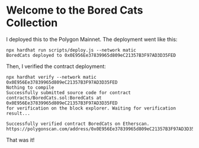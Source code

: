 <h1>Welcome to the Bored Cats Collection</h1>

I deployed this to the Polygon Mainnet. The deployment went like this:

    npx hardhat run scripts/deploy.js --network matic
    BoredCats deployed to 0x0E956Ee37839965d809eC21357B3F97AD3D35FED

Then, I verified the contract deployment:

    npx hardhat verify --network matic 0x0E956Ee37839965d809eC21357B3F97AD3D35FED
    Nothing to compile
    Successfully submitted source code for contract
    contracts/BoredCats.sol:BoredCats at 0x0E956Ee37839965d809eC21357B3F97AD3D35FED
    for verification on the block explorer. Waiting for verification result...

    Successfully verified contract BoredCats on Etherscan.
    https://polygonscan.com/address/0x0E956Ee37839965d809eC21357B3F97AD3D35FED#code

That was it!